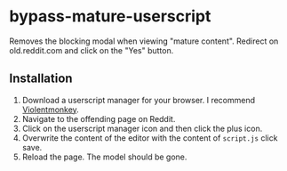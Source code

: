 # bypass-mature-userscript

Removes the blocking modal when viewing "mature content". Redirect on old.reddit.com and click on the "Yes" button.

## Installation

1. Download a userscript manager for your browser. I recommend [Violentmonkey](https://violentmonkey.github.io/).
2. Navigate to the offending page on Reddit.
3. Click on the userscript manager icon and then click the plus icon.
4. Overwrite the content of the editor with the content of `script.js` click save.
5. Reload the page. The model should be gone.
